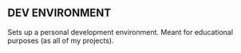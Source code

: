 DEV ENVIRONMENT
---------------

Sets up a personal development environment.
Meant for educational purposes (as all of my projects).
